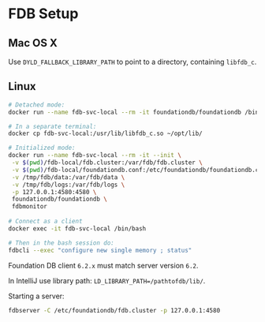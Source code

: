 # FDB Setup

## Mac OS X

Use `DYLD_FALLBACK_LIBRARY_PATH` to point to a directory, containing `libfdb_c`.

## Linux

```bash
# Detached mode:
docker run --name fdb-svc-local --rm -it foundationdb/foundationdb /bin/bash

# In a separate terminal:
docker cp fdb-svc-local:/usr/lib/libfdb_c.so ~/opt/lib/

# Initialized mode:
docker run --name fdb-svc-local --rm -it --init \
 -v $(pwd)/fdb-local/fdb.cluster:/var/fdb/fdb.cluster \
 -v $(pwd)/fdb-local/foundationdb.conf:/etc/foundationdb/foundationdb.conf \
 -v /tmp/fdb/data:/var/fdb/data \
 -v /tmp/fdb/logs:/var/fdb/logs \
 -p 127.0.0.1:4580:4580 \
 foundationdb/foundationdb \
 fdbmonitor
 
# Connect as a client
docker exec -it fdb-svc-local /bin/bash

# Then in the bash session do:
fdbcli --exec "configure new single memory ; status"
```

Foundation DB client `6.2.x` must match server version `6.2`.

In IntelliJ use library path: `LD_LIBRARY_PATH=/pathtofdb/lib/`.

Starting a server:

```bash
fdbserver -C /etc/foundationdb/fdb.cluster -p 127.0.0.1:4580
```